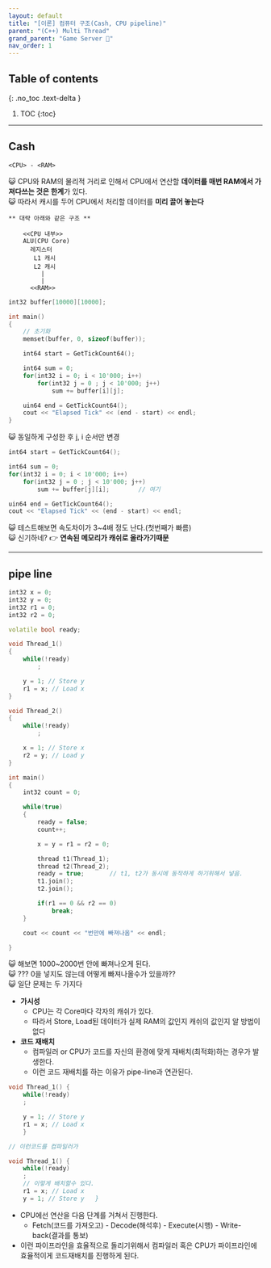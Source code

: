 ```yaml
---
layout: default
title: "[이론] 컴퓨터 구조(Cash, CPU pipeline)"
parent: "(C++) Multi Thread"
grand_parent: "Game Server 👾"
nav_order: 1
---
```


## Table of contents
{: .no_toc .text-delta }

1. TOC
{:toc}

---

## Cash

```
<CPU> - <RAM>
```

😺 CPU와 RAM의 물리적 거리로 인해서 CPU에서 연산할 **데이터를 매번 RAM에서 가져다쓰는 것은 한계**가 있다.<br>
😺 따라서 캐시를 두어 CPU에서 처리할 데이터를 **미리 끌어 놓는다**

```
** 대략 아래와 같은 구조 **

    <<CPU 내부>>
    ALU(CPU Core)
      레지스터
       L1 캐시
       L2 캐시
         |
         |
      <<RAM>>
```

```cpp
int32 buffer[10000][10000];

int main()
{
    // 초기화
    memset(buffer, 0, sizeof(buffer));

    int64 start = GetTickCount64();

    int64 sum = 0;
    for(int32 i = 0; i < 10'000; i++)
        for(int32 j = 0 ; j < 10'000; j++)
            sum += buffer[i][j];

    uin64 end = GetTickCount64();
    cout << "Elapsed Tick" << (end - start) << endl;
}
```

😺 동일하게 구성한 후 j, i 순서만 변경

```cpp
int64 start = GetTickCount64();

int64 sum = 0;
for(int32 i = 0; i < 10'000; i++)
    for(int32 j = 0 ; j < 10'000; j++)
        sum += buffer[j][i];        // 여기

uin64 end = GetTickCount64();
cout << "Elapsed Tick" << (end - start) << endl;
```

😺 테스트해보면 속도차이가 3~4배 정도 난다.(첫번째가 빠름) <br>
😺 신기하네? 👉 **연속된 메모리가 캐쉬로 올라가기때문**

---

## pipe line

```cpp
int32 x = 0;
int32 y = 0;
int32 r1 = 0;
int32 r2 = 0;

volatile bool ready;

void Thread_1()
{
    while(!ready)
        ;

    y = 1; // Store y
    r1 = x; // Load x
}

void Thread_2()
{
    while(!ready)
        ;

    x = 1; // Store x
    r2 = y; // Load y
}

int main()
{
    int32 count = 0;

    while(true)
    {
        ready = false;
        count++;

        x = y = r1 = r2 = 0;

        thread t1(Thread_1);
        thread t2(Thread_2);
        ready = true;       // t1, t2가 동시에 동작하게 하기위해서 넣음.
        t1.join();
        t2.join();

        if(r1 == 0 && r2 == 0)
            break;
    }

    cout << count << "번만에 빠져나옴" << endl;

}
```

😺 해보면 1000~2000번 안에 빠져나오게 된다.<Br>
😺 ??? 0을 넣지도 않는데 어떻게 빠져나올수가 있을까??<Br>
😺 일단 문제는 두 가지다

* **가시성**
    * CPU는 각 Core마다 각자의 캐쉬가 있다.
    * 따라서 Store, Load된 데이터가 실제 RAM의 값인지 캐쉬의 값인지 알 방법이 없다
* **코드 재배치**
    * 컴파일러 or CPU가 코드를 자신의 환경에 맞게 재배치(최적화)하는 경우가 발생한다.
    * 이런 코드 재배치를 하는 이유가 pipe-line과 연관된다. 
    
```cpp 
void Thread_1() { 
    while(!ready) 
    ;

    y = 1; // Store y 
    r1 = x; // Load x 
    }
```

```cpp
// 이런코드를 컴파일러가

void Thread_1() { 
    while(!ready) 
    ;
    // 이렇게 배치할수 있다.
    r1 = x; // Load x
    y = 1; // Store y   }   
```

* CPU에선 연산을 다음 단계를 거쳐서 진행한다.
    * Fetch(코드를 가져오고) - Decode(해석후) - Execute(시행) - Write-back(결과를 통보)
* 이런 파이프라인을 효율적으로 돌리기위해서 컴파일러 혹은 CPU가 파이프라인에 효율적이게 코드재배치를 진행하게 된다.